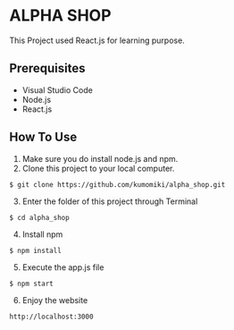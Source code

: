 # ALPHA SHOP
This Project used React.js for learning purpose.

## Prerequisites
- Visual Studio Code
- Node.js
- React.js

## How To Use
1. Make sure you do install node.js and npm.
2. Clone this project to your local computer.
```
$ git clone https://github.com/kumomiki/alpha_shop.git
```
3. Enter the folder of this project through Terminal
```
$ cd alpha_shop
```
4. Install npm
```
$ npm install
```
5. Execute the app.js file
```
$ npm start
```
6. Enjoy the website
```
http://localhost:3000
